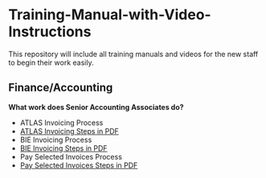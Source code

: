 # Training-Manual-with-Video-Instructions
This repository will include all training manuals and videos for the new staff to begin their work easily.

## Finance/Accounting
**What work does Senior Accounting Associates do?**
* ATLAS Invoicing Process 
* [ATLAS Invoicing Steps in PDF](https://drive.google.com/file/d/1ZPucJ8aqjHV40W8-3nl_aNZStIim1qDw/view?usp=sharing)
* BIE Invoicing Process
* [BIE Invoicing Steps in PDF](https://drive.google.com/file/d/1jxiLWFFUb9A-sz325T5vh2GOoqIOR4X7/view?usp=sharing)
* Pay Selected Invoices Process
* [Pay Selected Invoices Steps in PDF](https://docs.google.com/document/d/17Iu_leoNSAO865siFVF-b3a7_pDftI7f/edit?usp=sharing&ouid=108680451964328382875&rtpof=true&sd=true)
